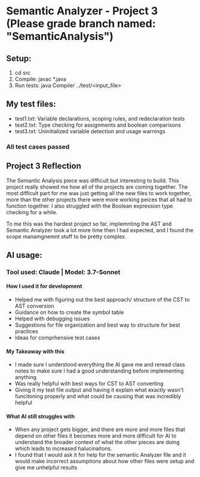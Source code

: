 # Semantic Analyzer - Project 3 (Please grade branch named: "SemanticAnalysis")

## Setup:
1. cd src
2. Compile: javac *.java
3. Run tests: java Compiler ../test/<input_file>

## My test files:
- test1.txt: Variable declarations, scoping rules, and redeclaration tests
- test2.txt: Type checking for assignments and boolean comparisons
- test3.txt: Uninitialized variable detection and usage warnings

### All test cases passed

## Project 3 Reflection
The Semantic Analysis piece was difficult but interesting to build. This project really showed me how all of the projects are coming together. The most difficult part for me was just getting all the new files to work together, more than the other projects there were more working peices that all had to function together. I also struggled with the Boolean expression type checking for a while.

To me this was the hardest project so far, implemnting the AST and Semantic Analyzer took a lot more time then I had expected, and I found the scope manamgnemnt stuff to be pretty complex.

## AI usage:

### Tool used: Claude | Model: 3.7-Sonnet

#### How I used it for development
- Helped me with figuring out the best approach/ structure of the CST to AST conversion
- Guidance on how to create the symbol table
- Helped with debugging issues
- Suggestions for file organization and best way to structure for best practices
- Ideas for comprhensive test cases 

#### My Takeaway with this
- I made sure I understood everything the AI gave me and reread class notes to make sure I had a good understanding before implementing anything
- Was really helpful with best ways for CST to AST converting 
- Giving it my test file output and having it explain what exactly wasn't funcitoning properly and what could be causing that was incredibly helpful

#### What AI still struggles with
- When any project gets bigger, and there are more and more files that depend on other files it becomes more and more difficult for AI to understand the broader context of what the other pieces are doing which leads to increased halucinaitons.
- I found that I would ask it for help for the semantic Analyzer file and it would make incorrect assumptions about how other files were setup and give me unhelpful results